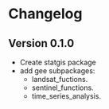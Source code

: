 # Changelog

## Version 0.1.0

- Create statgis package
- add gee subpackages:
  - landsat_fuctions.
  - sentinel_functions.
  - time_series_analysis.